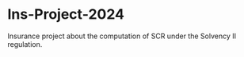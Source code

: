 # Ins-Project-2024
Insurance project about the computation of SCR under the Solvency II regulation.
